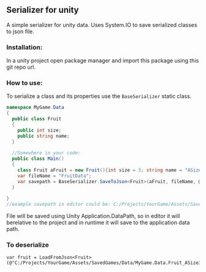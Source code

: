 ## Serializer for unity

A simple serializer for unity data. Uses System.IO to save serialized classes to json file.

### Installation:
In a unity project open package manager and import this package using this git repo url.

### How to use:
To serialize a class and its properties use the `BaseSerializer` static class.

```c#
namespace MyGame.Data
{
  public class Fruit
  {
    public int size;
    public string name;
  }
  
  //Somewhere in your code:
  public class Main()
  {
    class Fruit aFruit = new Fruit(){int size = 3; string name = "ASize3Fruit"};
    var fileName = "FruitData";
    var savepath = BaseSerializer.SaveToJson<Fruit>(aFruit, fileName, @"/SavedGames/Data/", overwrite:true);
  }
  
}
//example savepath in editor could be: C:/Projects/YourGame/Assets/SavedGames/Data/MyGame.Data.Fruit_ASize3Fruit.json

```
  
File will be saved using Unity Application.DataPath, so in editor it will berelative to the project and in runtime it will save to the application data path.
  
### To deserialize
```
var fruit = LoadFromJson<Fruit>(@"C:/Projects/YourGame/Assets/SavedGames/Data/MyGame.Data.Fruit_ASize3Fruit.json");
```
